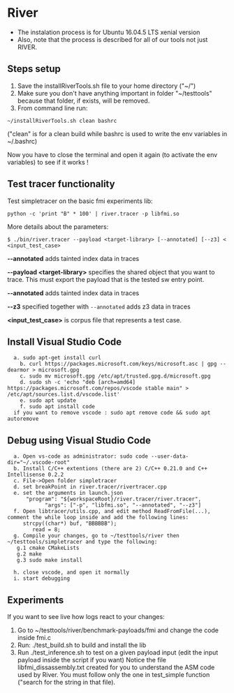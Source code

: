 # River 

- The instalation process is for Ubuntu 16.04.5 LTS xenial version
- Also, note that the process is described for all of our tools not just RIVER.

## Steps setup 
1. Save the installRiverTools.sh file to your home directory ("~/")
2. Make sure you don't have anything important in folder "~/testtools" because that folder, if exists, will be removed.
3. From command line run:  
```
~/installRiverTools.sh clean bashrc
```
("clean" is for a clean build while bashrc is used to write the env variables in ~/.bashrc)

Now you have to close the terminal and open it again (to activate the env variables) to see if it works !

## Test tracer functionality

Test simpletracer on the basic fmi experiments lib:
```
python -c 'print "B" * 100' | river.tracer -p libfmi.so
``` 

More details about the parameters:
```
$ ./bin/river.tracer --payload <target-library> [--annotated] [--z3] < <input_test_case>
```
**--annotated** adds tainted index data in traces


**--payload \<target-library\>** specifies the shared object that you want to trace. This must export the payload that is the tested sw entry point.

**--annotated** adds tainted index data in traces

**--z3** specified together with `--annotated` adds z3 data in traces

**\<input_test_case\>** is corpus file that represents a test case.

## Install Visual Studio Code
```
  a. sudo apt-get install curl
	b. curl https://packages.microsoft.com/keys/microsoft.asc | gpg --dearmor > microsoft.gpg
	c. sudo mv microsoft.gpg /etc/apt/trusted.gpg.d/microsoft.gpg
	d. sudo sh -c 'echo "deb [arch=amd64] https://packages.microsoft.com/repos/vscode stable main" > /etc/apt/sources.list.d/vscode.list'
	e. sudo apt update
	f. sudo apt install code
  if you want to remove vscode : sudo apt remove code && sudo apt autoremove
```
## Debug using Visual Studio Code
``` 
  a. Open vs-code as administrator: sudo code --user-data-dir="~/.vscode-root"
  b. Install C/C++ extentions (there are 2) C/C++ 0.21.0 and C++ Intellisense 0.2.2
  c. File->Open folder simpletracer
  d. set breakPoint in river.tracer/rivertracer.cpp
  e. set the arguments in launch.json
	  "program": "${workspaceRoot}/river.tracer/river.tracer",
            "args": ["-p", "libfmi.so", "--annotated", "--z3"]
  f. Open libtracer/utils.cpp, and edit method ReadFromFile(...), comment the while loop inside and add the following lines:
     strcpy((char*) buf, "BBBBBB");
	    read = 8;
  g. Compile your changes, go to ~/testtools/river then ~/testtools/simpletracer and type the following:
   g.1 cmake CMakeLists
   g.2 make
   g.3 sudo make install

  h. close vscode, and open it normally
  i. start debugging
``` 

## Experiments 
If you want to see live how logs react to your changes:
1. Go to ~/testtools/river/benchmark-payloads/fmi and change the code inside fmi.c 
2. Run: ./test_build.sh to build and install the lib
3. Run ./test_inference.sh to test on a given payload input (edit the input payload inside the script if you want)
  Notice the file libfmi_dissassembly.txt created for you to understand the ASM code used by River. You must follow only the one in test_simple function ("search for the string in that file).


